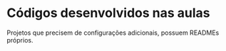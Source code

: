 # Códigos desenvolvidos nas aulas
Projetos que precisem de configurações adicionais, possuem READMEs próprios.
